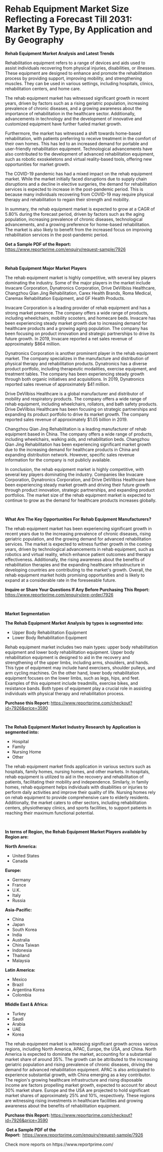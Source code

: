 <p><h1>Rehab Equipment Market Size Reflecting a Forecast Till 2031: Market By Type, By Application and By Geography</h1></p><p><strong>Rehab Equipment Market Analysis and Latest Trends</strong></p>
<p><p>Rehabilitation equipment refers to a range of devices and aids used to assist individuals recovering from physical injuries, disabilities, or illnesses. These equipment are designed to enhance and promote the rehabilitation process by providing support, improving mobility, and strengthening muscles. They can be used in various settings, including hospitals, clinics, rehabilitation centers, and home care.</p><p>The rehab equipment market has witnessed significant growth in recent years, driven by factors such as a rising geriatric population, increasing prevalence of chronic diseases, and a growing awareness about the importance of rehabilitation in the healthcare sector. Additionally, advancements in technology and the development of innovative and customized equipment have further fueled market growth.</p><p>Furthermore, the market has witnessed a shift towards home-based rehabilitation, with patients preferring to receive treatment in the comfort of their own homes. This has led to an increased demand for portable and user-friendly rehabilitation equipment. Technological advancements have also contributed to the development of advanced rehabilitation equipment, such as robotic exoskeletons and virtual reality-based tools, offering new opportunities for market growth.</p><p>The COVID-19 pandemic has had a mixed impact on the rehab equipment market. While the market initially faced disruptions due to supply chain disruptions and a decline in elective surgeries, the demand for rehabilitation services is expected to increase in the post-pandemic period. This is because many individuals recovering from COVID-19 may require physical therapy and rehabilitation to regain their strength and mobility.</p><p>In summary, the rehab equipment market is expected to grow at a CAGR of 5.80% during the forecast period, driven by factors such as the aging population, increasing prevalence of chronic diseases, technological advancements, and a growing preference for home-based rehabilitation. The market is also likely to benefit from the increased focus on improving rehabilitation services in the post-pandemic period.</p></p>
<p><strong>Get a Sample PDF of the Report:&nbsp;</strong> <a href="https://www.reportprime.com/enquiry/request-sample/7926">https://www.reportprime.com/enquiry/request-sample/7926</a></p>
<p>&nbsp;</p>
<p><strong>Rehab Equipment Major Market Players</strong></p>
<p><p>The rehab equipment market is highly competitive, with several key players dominating the industry. Some of the major players in the market include Invacare Corporation, Dynatronics Corporation, Drive DeVilbiss Healthcare, Changzhou Qian Jing Rehabilitation, Carex Health Brands, Roma Medical, Caremax Rehabilitation Equipment, and GF Health Products.</p><p>Invacare Corporation is a leading provider of rehab equipment and has a strong market presence. The company offers a wide range of products, including wheelchairs, mobility scooters, and homecare beds. Invacare has been experiencing steady market growth due to increasing demand for healthcare products and a growing aging population. The company has been focusing on product innovation and strategic partnerships to drive its future growth. In 2019, Invacare reported a net sales revenue of approximately $864 million.</p><p>Dynatronics Corporation is another prominent player in the rehab equipment market. The company specializes in the manufacture and distribution of physical therapy and rehabilitation products. Dynatronics has a diverse product portfolio, including therapeutic modalities, exercise equipment, and treatment tables. The company has been experiencing steady growth through both organic initiatives and acquisitions. In 2019, Dynatronics reported sales revenue of approximately $41 million.</p><p>Drive DeVilbiss Healthcare is a global manufacturer and distributor of mobility and respiratory products. The company offers a wide range of rehab equipment, including wheelchairs, rollators, and bath safety products. Drive DeVilbiss Healthcare has been focusing on strategic partnerships and expanding its product portfolio to drive its market growth. The company reported sales revenue of approximately $1.05 billion in 2019.</p><p>Changzhou Qian Jing Rehabilitation is a leading manufacturer of rehab equipment based in China. The company offers a wide range of products, including wheelchairs, walking aids, and rehabilitation beds. Changzhou Qian Jing Rehabilitation has been experiencing significant market growth due to the increasing demand for healthcare products in China and expanding distribution network. However, specific sales revenue information for the company is not publicly available.</p><p>In conclusion, the rehab equipment market is highly competitive, with several key players dominating the industry. Companies like Invacare Corporation, Dynatronics Corporation, and Drive DeVilbiss Healthcare have been experiencing steady market growth and driving their future growth through product innovation, strategic partnerships, and expanding product portfolios. The market size of the rehab equipment market is expected to continue to grow as the demand for healthcare products increases globally.</p></p>
<p>&nbsp;</p>
<p><strong>What Are The Key Opportunities For Rehab Equipment Manufacturers?</strong></p>
<p><p>The rehab equipment market has been experiencing significant growth in recent years due to the increasing prevalence of chronic diseases, rising geriatric population, and the growing demand for advanced rehabilitation services. The market is expected to witness further growth in the coming years, driven by technological advancements in rehab equipment, such as robotics and virtual reality, which enhance patient outcomes and therapy effectiveness. Additionally, the rising awareness about the benefits of rehabilitation therapies and the expanding healthcare infrastructure in developing countries are contributing to the market's growth. Overall, the rehab equipment market holds promising opportunities and is likely to expand at a considerable rate in the foreseeable future.</p></p>
<p><strong>Inquire or Share Your Questions If Any Before Purchasing This Report:</strong> <a href="https://www.reportprime.com/enquiry/pre-order/7926">https://www.reportprime.com/enquiry/pre-order/7926</a></p>
<p>&nbsp;</p>
<p><strong>Market Segmentation</strong></p>
<p><strong>The Rehab Equipment Market Analysis by types is segmented into:</strong></p>
<p><ul><li>Upper Body Rehabilitation Equipment</li><li>Lower Body Rehabilitation Equipment</li></ul></p>
<p><p>Rehab equipment market includes two main types: upper body rehabilitation equipment and lower body rehabilitation equipment. Upper body rehabilitation equipment is designed to aid in the recovery and strengthening of the upper limbs, including arms, shoulders, and hands. This type of equipment may include hand exercisers, shoulder pulleys, and arm cycling machines. On the other hand, lower body rehabilitation equipment focuses on the lower limbs, such as legs, hips, and feet. Examples of this equipment include treadmills, exercise bikes, and resistance bands. Both types of equipment play a crucial role in assisting individuals with physical therapy and rehabilitation process.</p></p>
<p><strong>Purchase this Report:&nbsp;</strong><a href="https://www.reportprime.com/checkout?id=7926&price=3590">https://www.reportprime.com/checkout?id=7926&price=3590</a></p>
<p>&nbsp;</p>
<p><strong>The Rehab Equipment Market Industry Research by Application is segmented into:</strong></p>
<p><ul><li>Hospital</li><li>Family</li><li>Nursing Home</li><li>Other</li></ul></p>
<p><p>The rehab equipment market finds application in various sectors such as hospitals, family homes, nursing homes, and other markets. In hospitals, rehab equipment is utilized to aid in the recovery and rehabilitation of patients, facilitating their mobility and independence. Similarly, in family homes, rehab equipment helps individuals with disabilities or injuries to perform daily activities and improve their quality of life. Nursing homes rely on rehab equipment to provide comprehensive care to elderly residents. Additionally, the market caters to other sectors, including rehabilitation centers, physiotherapy clinics, and sports facilities, to support patients in reaching their maximum functional potential.</p></p>
<p>&nbsp;</p>
<p><strong>In terms of Region, the Rehab Equipment Market Players available by Region are:</strong></p>
<p>
    <p> <strong> North America: </strong>
        <ul>
            <li>United States</li>
            <li>Canada</li>
        </ul>
        </p> 
    <p> <strong> Europe: </strong>
        <ul>
            <li>Germany</li>
            <li>France</li>
            <li>U.K.</li>
            <li>Italy</li>
            <li>Russia</li>
        </ul>
        </p> 
    <p> <strong> Asia-Pacific: </strong>
        <ul>
            <li>China</li>
            <li>Japan</li>
            <li>South Korea</li>
            <li>India</li>
            <li>Australia</li>
            <li>China Taiwan</li>
            <li>Indonesia</li>
            <li>Thailand</li>
            <li>Malaysia</li>
        </ul>
        </p> 
    <p> <strong> Latin America: </strong>
        <ul>
            <li>Mexico</li>
            <li>Brazil</li>
            <li>Argentina Korea</li>
            <li>Colombia</li>
        </ul>
        </p> 
    <p> <strong> Middle East & Africa: </strong>
        <ul>
            <li>Turkey</li>
            <li>Saudi</li>
            <li>Arabia</li>
            <li>UAE</li>
            <li>Korea</li>
        </ul>
    </p>
    </p>
<p><p>The rehab equipment market is witnessing significant growth across various regions, including North America, APAC, Europe, the USA, and China. North America is expected to dominate the market, accounting for a substantial market share of around 35%. The growth can be attributed to the increasing geriatric population and rising prevalence of chronic diseases, driving the demand for advanced rehabilitation equipment. APAC is also anticipated to experience substantial growth, with China emerging as a key contributor. The region's growing healthcare infrastructure and rising disposable income are factors propelling market growth, expected to account for about 30% market share. Europe and the USA are projected to hold significant market shares of approximately 25% and 10%, respectively. These regions are witnessing rising investments in healthcare facilities and growing awareness about the benefits of rehabilitation equipment.</p></p>
<p><strong>Purchase this Report: </strong><a href="https://www.reportprime.com/checkout?id=7926&price=3590">https://www.reportprime.com/checkout?id=7926&price=3590</a></p>
<p>&nbsp;<strong>Get a Sample PDF of the Report:&nbsp;&nbsp;</strong><a href="https://www.reportprime.com/enquiry/request-sample/7926">https://www.reportprime.com/enquiry/request-sample/7926</a></p>
<p><strong></strong></p>
<p>Check more reports on https://www.reportprime.com/</p>